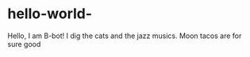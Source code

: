 # hello-world-

Hello, I am B-bot! I dig the cats and the jazz musics. Moon tacos are for sure good 
